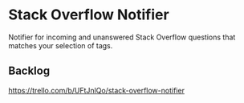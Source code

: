 # Stack Overflow Notifier
Notifier for incoming and unanswered Stack Overflow questions that matches your selection of tags.

## Backlog
https://trello.com/b/UFtJnlQo/stack-overflow-notifier

